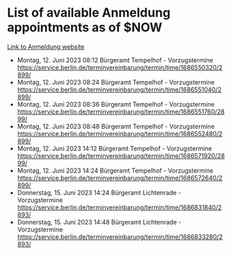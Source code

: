 # List of available Anmeldung appointments as of $NOW
[Link to Anmeldung website](https://service.berlin.de/terminvereinbarung/termin/tag.php?termin=1&anliegen[]=120686&dienstleisterlist=122210,122217,327316,122219,327312,122227,327314,122231,327346,122243,327348,122254,122252,329742,122260,329745,122262,329748,122271,327278,122273,327274,122277,327276,330436,122280,327294,122282,327290,122284,327292,122291,327270,122285,327266,122286,327264,122296,327268,150230,329760,122297,327286,122294,327284,122312,329763,122314,329775,122304,327330,122311,327334,122309,327332,317869,122281,327352,122279,329772,122283,122276,327324,122274,327326,122267,329766,122246,327318,122251,327320,122257,327322,122208,327298,122226,327300&herkunft=http%3A%2F%2Fservice.berlin.de%2Fdienstleistung%2F120686%2F)
- Montag, 12. Juni 2023 08:12 Bürgeramt Tempelhof - Vorzugstermine https://service.berlin.de/terminvereinbarung/termin/time/1686550320/2899/
- Montag, 12. Juni 2023 08:24 Bürgeramt Tempelhof - Vorzugstermine https://service.berlin.de/terminvereinbarung/termin/time/1686551040/2899/
- Montag, 12. Juni 2023 08:36 Bürgeramt Tempelhof - Vorzugstermine https://service.berlin.de/terminvereinbarung/termin/time/1686551760/2899/
- Montag, 12. Juni 2023 08:48 Bürgeramt Tempelhof - Vorzugstermine https://service.berlin.de/terminvereinbarung/termin/time/1686552480/2899/
- Montag, 12. Juni 2023 14:12 Bürgeramt Tempelhof - Vorzugstermine https://service.berlin.de/terminvereinbarung/termin/time/1686571920/2899/
- Montag, 12. Juni 2023 14:24 Bürgeramt Tempelhof - Vorzugstermine https://service.berlin.de/terminvereinbarung/termin/time/1686572640/2899/
- Donnerstag, 15. Juni 2023 14:24 Bürgeramt Lichtenrade - Vorzugstermine https://service.berlin.de/terminvereinbarung/termin/time/1686831840/2893/
- Donnerstag, 15. Juni 2023 14:48 Bürgeramt Lichtenrade - Vorzugstermine https://service.berlin.de/terminvereinbarung/termin/time/1686833280/2893/
